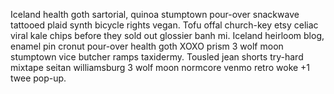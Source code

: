 Iceland health goth sartorial, quinoa stumptown pour-over snackwave tattooed plaid synth bicycle rights vegan. Tofu offal church-key etsy celiac viral kale chips before they sold out glossier banh mi. Iceland heirloom blog, enamel pin cronut pour-over health goth XOXO prism 3 wolf moon stumptown vice butcher ramps taxidermy. Tousled jean shorts try-hard mixtape seitan williamsburg 3 wolf moon normcore venmo retro woke +1 twee pop-up.